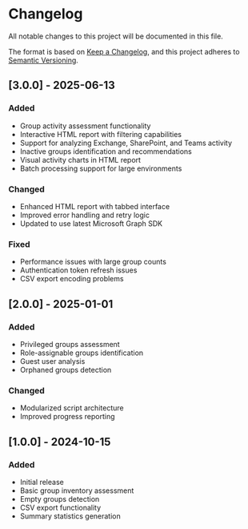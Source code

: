 # Changelog

All notable changes to this project will be documented in this file.

The format is based on [Keep a Changelog](https://keepachangelog.com/en/1.0.0/),
and this project adheres to [Semantic Versioning](https://semver.org/spec/v2.0.0.html).

## [3.0.0] - 2025-06-13

### Added
- Group activity assessment functionality
- Interactive HTML report with filtering capabilities
- Support for analyzing Exchange, SharePoint, and Teams activity
- Inactive groups identification and recommendations
- Visual activity charts in HTML report
- Batch processing support for large environments

### Changed
- Enhanced HTML report with tabbed interface
- Improved error handling and retry logic
- Updated to use latest Microsoft Graph SDK

### Fixed
- Performance issues with large group counts
- Authentication token refresh issues
- CSV export encoding problems

## [2.0.0] - 2025-01-01

### Added
- Privileged groups assessment
- Role-assignable groups identification
- Guest user analysis
- Orphaned groups detection

### Changed
- Modularized script architecture
- Improved progress reporting

## [1.0.0] - 2024-10-15

### Added
- Initial release
- Basic group inventory assessment
- Empty groups detection
- CSV export functionality
- Summary statistics generation